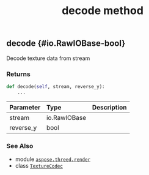 ﻿---
title: decode method
second_title: Aspose.3D for Python via .NET API References
description: 
type: docs
weight: 20
url: /python-net/aspose.threed.render/texturecodec/decode/
is_root: false
---

## decode {#io.RawIOBase-bool}

Decode texture data from stream


### Returns 





```python
def decode(self, stream, reverse_y):
    ...
```


| Parameter | Type | Description |
| :- | :- | :- |
| stream | io.RawIOBase |  |
| reverse_y | bool |  |



### See Also
* module [`aspose.threed.render`](../../)
* class [`TextureCodec`](/3d/python-net/aspose.threed.render/texturecodec)
